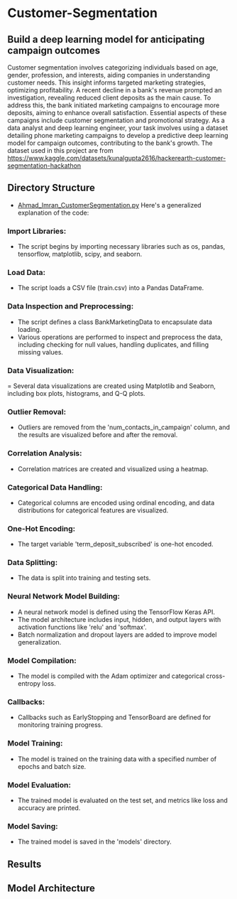 # Customer-Segmentation

##  Build a deep learning model for anticipating campaign outcomes
Customer segmentation involves categorizing individuals based on age, gender, profession, and interests, aiding companies in understanding customer needs. This insight informs targeted marketing strategies, optimizing profitability. A recent decline in a bank's revenue prompted an investigation, revealing reduced client deposits as the main cause. To address this, the bank initiated marketing campaigns to encourage more deposits, aiming to enhance overall satisfaction. Essential aspects of these campaigns include customer segmentation and promotional strategy. As a data analyst and deep learning engineer, your task involves using a dataset detailing phone marketing campaigns to develop a predictive deep learning model for campaign outcomes, contributing to the bank's growth. The dataset used in this project are from https://www.kaggle.com/datasets/kunalgupta2616/hackerearth-customer-segmentation-hackathon

## Directory Structure
- [Ahmad_Imran_CustomerSegmentation.py](https://github.com/Imraanjaafar/Customer-Segmentation/blob/main/Ahmad_Imran_CustomerSegmentation.py)
Here's a generalized explanation of the code:

### Import Libraries:

- The script begins by importing necessary libraries such as os, pandas, tensorflow, matplotlib, scipy, and seaborn.

### Load Data:

- The script loads a CSV file (train.csv) into a Pandas DataFrame.

### Data Inspection and Preprocessing:

- The script defines a class BankMarketingData to encapsulate data loading.
- Various operations are performed to inspect and preprocess the data, including checking for null values, handling duplicates, and filling missing values.

### Data Visualization:

= Several data visualizations are created using Matplotlib and Seaborn, including box plots, histograms, and Q-Q plots.

### Outlier Removal:

- Outliers are removed from the 'num_contacts_in_campaign' column, and the results are visualized before and after the removal.

### Correlation Analysis:

- Correlation matrices are created and visualized using a heatmap.

### Categorical Data Handling:

- Categorical columns are encoded using ordinal encoding, and data distributions for categorical features are visualized.

### One-Hot Encoding:

- The target variable 'term_deposit_subscribed' is one-hot encoded.

### Data Splitting:

- The data is split into training and testing sets.

### Neural Network Model Building:

- A neural network model is defined using the TensorFlow Keras API.
- The model architecture includes input, hidden, and output layers with activation functions like 'relu' and 'softmax'.
- Batch normalization and dropout layers are added to improve model generalization.

### Model Compilation:

- The model is compiled with the Adam optimizer and categorical cross-entropy loss.

### Callbacks:

- Callbacks such as EarlyStopping and TensorBoard are defined for monitoring training progress.

### Model Training:

- The model is trained on the training data with a specified number of epochs and batch size.

### Model Evaluation:

- The trained model is evaluated on the test set, and metrics like loss and accuracy are printed.

### Model Saving:

- The trained model is saved in the 'models' directory.


## Results


## Model Architecture


